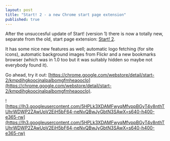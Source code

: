 ```yaml
---
layout: post
title: "Start! 2 - a new Chrome start page extension"
published: true
---
```


After the unsuccesful update of Start! (version 1) there is now a totally new, separate from the old, start page extension: [Start! 2](https://chrome.google.com/webstore/detail/start-2/kmpdihgkoocjnalpalbomgfmheaooclo).

It has some nice new features as well; automatic logo fetching (for site icons), automatic background images from Flickr and a new bookmarks browser (which was in 1.0 too but it was suitably hidden so maybe not everybody found it).

Go ahead, try it out: [https://chrome.google.com/webstore/detail/start-2/kmpdihgkoocjnalpalbomgfmheaooclo](https://chrome.google.com/webstore/detail/start-2/kmpdihgkoocjnalpalbomgfmheaooclo).

![https://lh3.googleusercontent.com/5HPLk3XDAMFwyqMfvppBGyT4v8nthTUhrWDWP2ZAwUpV2EiH5bF64-neNvQBwJyGbtN3SAwX=s640-h400-e365-rw](https://lh3.googleusercontent.com/5HPLk3XDAMFwyqMfvppBGyT4v8nthTUhrWDWP2ZAwUpV2EiH5bF64-neNvQBwJyGbtN3SAwX=s640-h400-e365-rw)

